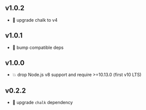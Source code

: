 ## v1.0.2

* 🐞 upgrade chalk to v4

## v1.0.1

* 🐞 bump compatible deps

## v1.0.0

* 💥 drop Node.js v8 support and require >=10.13.0 (first v10 LTS)

## v0.2.2

* 🐞 upgrade `chalk` dependency
